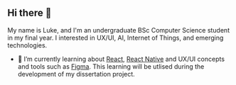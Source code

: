## Hi there 👋

My name is Luke, and I'm an undergraduate BSc Computer Science student in my final year. I interested in UX/UI, AI, Internet of Things, and emerging technologies. 

- 📖 I’m currently learning about [React](https://react.dev/), [React Native](https://reactnative.dev/) and UX/UI concepts and tools such as [Figma](https://www.figma.com/). This learning will be utlised during the development of my dissertation project.

<!--
**lhandley1/lhandley1** is a ✨ _special_ ✨ repository because its `README.md` (this file) appears on your GitHub profile.

Here are some ideas to get you started:

- 🔭 I’m currently working on ...
- 🌱 I’m currently learning ...
- 👯 I’m looking to collaborate on ...
- 🤔 I’m looking for help with ...
- 💬 Ask me about ...
- 📫 How to reach me: ...
- 😄 Pronouns: ...
- ⚡ Fun fact: ...
-->
